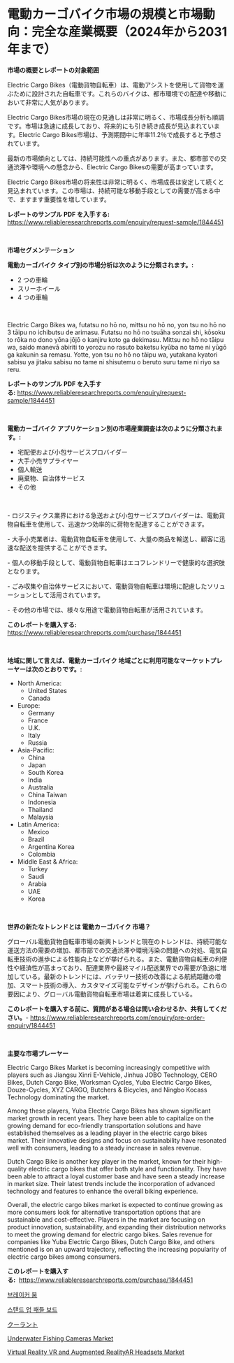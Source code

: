 <p><h1>電動カーゴバイク市場の規模と市場動向：完全な産業概要（2024年から2031年まで）</h1></p><p><strong>市場の概要とレポートの対象範囲</strong></p>
<p><p>Electric Cargo Bikes（電動貨物自転車）は、電動アシストを使用して貨物を運ぶために設計された自転車です。これらのバイクは、都市環境での配達や移動において非常に人気があります。</p><p>Electric Cargo Bikes市場の現在の見通しは非常に明るく、市場成長分析も順調です。市場は急速に成長しており、将来的にも引き続き成長が見込まれています。Electric Cargo Bikes市場は、予測期間中に年率11.2％で成長すると予想されています。</p><p>最新の市場傾向としては、持続可能性への重点があります。また、都市部での交通渋滞や環境への懸念から、Electric Cargo Bikesの需要が高まっています。</p><p>Electric Cargo Bikes市場の将来性は非常に明るく、市場成長は安定して続くと見込まれています。この市場は、持続可能な移動手段としての需要が高まる中で、ますます重要性を増しています。</p></p>
<p><strong>レポートのサンプル PDF を入手する:</strong> <a href="https://www.reliableresearchreports.com/enquiry/request-sample/1844451">https://www.reliableresearchreports.com/enquiry/request-sample/1844451</a></p>
<p>&nbsp;</p>
<p><strong>市場セグメンテーション</strong></p>
<p><strong>電動カーゴバイク タイプ別の市場分析は次のように分類されます。:</strong></p>
<p><ul><li>2 つの車輪</li><li>スリーホイール</li><li>4 つの車輪</li></ul></p>
<p>&nbsp;</p>
<p><p>Electric Cargo Bikes wa, futatsu no hō no, mittsu no hō no, yon tsu no hō no 3 tāipu no ichibutsu de arimasu. Futatsu no hō no tsuāha sonzai shi, kōsoku to rōka no dono yōna jōjō o kanjiru koto ga dekimasu. Mittsu no hō no tāipu wa, saido manevā abiriti to yorozu no rasuto baketsu kyūba no tame ni yūgō ga kakunin sa remasu. Yotte, yon tsu no hō no tāipu wa, yutakana kyatori sabisu ya jitaku sabisu no tame ni shisutemu o beruto suru tame ni riyo sa reru.</p></p>
<p><strong>レポートのサンプル PDF を入手する:</strong>&nbsp;<a href="https://www.reliableresearchreports.com/enquiry/request-sample/1844451">https://www.reliableresearchreports.com/enquiry/request-sample/1844451</a></p>
<p>&nbsp;</p>
<p><strong> 電動カーゴバイク アプリケーション別の市場産業調査は次のように分類されます。:</strong></p>
<p><ul><li>宅配便および小包サービスプロバイダー</li><li>大手小売サプライヤー</li><li>個人輸送</li><li>廃棄物、自治体サービス</li><li>その他</li></ul></p>
<p>&nbsp;</p>
<p><p>- ロジスティクス業界における急送および小包サービスプロバイダーは、電動貨物自転車を使用して、迅速かつ効率的に荷物を配達することができます。</p><p>- 大手小売業者は、電動貨物自転車を使用して、大量の商品を輸送し、顧客に迅速な配送を提供することができます。</p><p>- 個人の移動手段として、電動貨物自転車はエコフレンドリーで健康的な選択肢となります。</p><p>- ごみ収集や自治体サービスにおいて、電動貨物自転車は環境に配慮したソリューションとして活用されています。</p><p>- その他の市場では、様々な用途で電動貨物自転車が活用されています。</p></p>
<p><strong>このレポートを購入する:</strong>&nbsp; <a href="https://www.reliableresearchreports.com/purchase/1844451">https://www.reliableresearchreports.com/purchase/1844451</a></p>
<p>&nbsp;</p>
<p><strong>地域に関して言えば、電動カーゴバイク 地域ごとに利用可能なマーケットプレーヤーは次のとおりです。:</strong></p>
<p><ul>
    <li>
        North America:
        <ul>
            <li>United States</li>
            <li>Canada</li>
        </ul>
    </li>
    <li>
        Europe:
        <ul>
            <li>Germany</li>
            <li>France</li>
            <li>U.K.</li>
            <li>Italy</li>
            <li>Russia</li>
        </ul>
    </li>
    <li>
        Asia-Pacific:
        <ul>
            <li>China</li>
            <li>Japan</li>
            <li>South Korea</li>
            <li>India</li>
            <li>Australia</li>
            <li>China Taiwan</li>
            <li>Indonesia</li>
            <li>Thailand</li>
            <li>Malaysia</li>
        </ul>
    </li>
    <li>
        Latin America:
        <ul>
            <li>Mexico</li>
            <li>Brazil</li>
            <li>Argentina Korea</li>
            <li>Colombia</li>
        </ul>
    </li>
    <li>
        Middle East & Africa:
        <ul>
            <li>Turkey</li>
            <li>Saudi</li>
            <li>Arabia</li>
            <li>UAE</li>
            <li>Korea</li>
        </ul>
    </li>
    </ul></p>
<p>&nbsp;</p>
<p><strong>世界の新たなトレンドとは 電動カーゴバイク 市場？</strong></p>
<p><p>グローバル電動貨物自転車市場の新興トレンドと現在のトレンドは、持続可能な運送方法の需要の増加、都市部での交通渋滞や環境汚染の問題への対処、電気自転車技術の進歩による性能向上などが挙げられる。また、電動貨物自転車の利便性や経済性が高まっており、配達業界や最終マイル配送業界での需要が急速に増加している。最新のトレンドには、バッテリー技術の改善による航続距離の増加、スマート技術の導入、カスタマイズ可能なデザインが挙げられる。これらの要因により、グローバル電動貨物自転車市場は着実に成長している。</p></p>
<p><strong>このレポートを購入する前に、質問がある場合は問い合わせるか、共有してください。</strong>- <a href="https://www.reliableresearchreports.com/enquiry/pre-order-enquiry/1844451">https://www.reliableresearchreports.com/enquiry/pre-order-enquiry/1844451</a></p>
<p>&nbsp;</p>
<p><strong>主要な市場プレーヤー</strong></p>
<p><p>Electric Cargo Bikes Market is becoming increasingly competitive with players such as Jiangsu Xinri E-Vehicle, Jinhua JOBO Technology, CERO Bikes, Dutch Cargo Bike, Worksman Cycles, Yuba Electric Cargo Bikes, Douze-Cycles, XYZ CARGO, Butchers & Bicycles, and Ningbo Kocass Technology dominating the market. </p><p>Among these players, Yuba Electric Cargo Bikes has shown significant market growth in recent years. They have been able to capitalize on the growing demand for eco-friendly transportation solutions and have established themselves as a leading player in the electric cargo bikes market. Their innovative designs and focus on sustainability have resonated well with consumers, leading to a steady increase in sales revenue.</p><p>Dutch Cargo Bike is another key player in the market, known for their high-quality electric cargo bikes that offer both style and functionality. They have been able to attract a loyal customer base and have seen a steady increase in market size. Their latest trends include the incorporation of advanced technology and features to enhance the overall biking experience.</p><p>Overall, the electric cargo bikes market is expected to continue growing as more consumers look for alternative transportation options that are sustainable and cost-effective. Players in the market are focusing on product innovation, sustainability, and expanding their distribution networks to meet the growing demand for electric cargo bikes. Sales revenue for companies like Yuba Electric Cargo Bikes, Dutch Cargo Bike, and others mentioned is on an upward trajectory, reflecting the increasing popularity of electric cargo bikes among consumers.</p></p>
<p><strong>このレポートを購入する:</strong>&nbsp;&nbsp;<a href="https://www.reliableresearchreports.com/purchase/1844451">https://www.reliableresearchreports.com/purchase/1844451</a></p>
<p><p><a href="https://medium.com/@tracycui_1231/%EB%B6%80%EB%9F%AC-%EB%B6%90-%EC%8B%9C%EC%9E%A5-%EA%B7%9C%EB%AA%A8-%EB%B0%8F-%EC%8B%9C%EC%9E%A5-%EB%8F%99%ED%96%A5-%EC%99%84%EC%A0%84%ED%95%9C-%EC%82%B0%EC%97%85-%EA%B0%9C%EC%9A%94-2024%EB%85%84-2031%EB%85%84-e028f41ab6ec">브레이커 붐</a></p><p><a href="https://medium.com/@lfonhkp36091444/%EC%8A%A4%ED%83%A0%EB%93%9C-%EC%97%85-%ED%8C%A8%EB%93%A4-%EB%B3%B4%EB%93%9C-%EC%8B%9C%EC%9E%A5-%EB%B3%B4%EA%B3%A0%EC%84%9C%EB%8A%94-%EC%9D%B4-%EC%8B%9C%EC%9E%A5%EC%9D%98-%EC%B5%9C%EC%8B%A0-%ED%8A%B8%EB%A0%8C%EB%93%9C%EC%99%80-%EC%84%B1%EC%9E%A5-%EA%B8%B0%ED%9A%8C%EB%A5%BC-%EB%B0%9D%ED%98%80%EC%A4%8D%EB%8B%88%EB%8B%A4-47d0f3932485">스탠드 업 패들 보드</a></p><p><a href="https://medium.com/@zoetazuur/%E5%86%B7%E5%8D%B4%E6%B6%B2%E5%B8%82%E5%A0%B4%E5%88%86%E6%9E%90-%E3%81%9D%E3%81%AEcagr-%E5%B8%82%E5%A0%B4%E3%82%BB%E3%82%B0%E3%83%A1%E3%83%B3%E3%83%86%E3%83%BC%E3%82%B7%E3%83%A7%E3%83%B3-%E4%B8%96%E7%95%8C%E7%9A%84%E3%81%AA%E7%94%A3%E6%A5%AD%E6%A6%82%E8%A6%81-6a0691434b21">クーラント</a></p><p><a href="https://view.publitas.com/reportprime-1/underwater-fishing-cameras-market-analysis-and-market-size-global-industry-overview-market-segmentation-and-forecast-2024-to-2031/">Underwater Fishing Cameras Market</a></p><p><a href="https://github.com/Sarissaschmalingtr6fz2739/Market-Research-Report-List-1/blob/main/virtual-reality-vr-and-augmented-realityar-headsets-market.md">Virtual Reality VR and Augmented RealityAR Headsets Market</a></p></p>